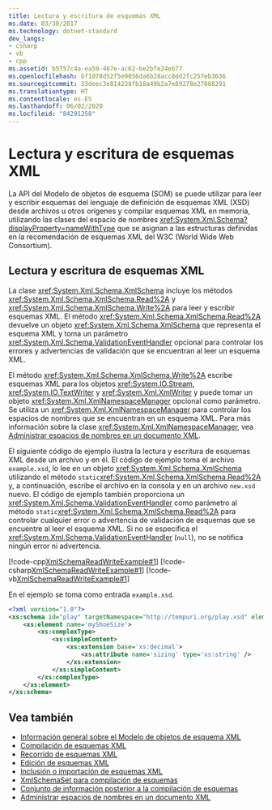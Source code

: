 ```yaml
---
title: Lectura y escritura de esquemas XML
ms.date: 03/30/2017
ms.technology: dotnet-standard
dev_langs:
- csharp
- vb
- cpp
ms.assetid: b5757c4a-ea59-467e-ac62-be2bfe24eb77
ms.openlocfilehash: bf1078d52f5e9056da6b28acc8dd2fc257eb3636
ms.sourcegitcommit: 33deec3e814238fb18a49b2a7e89278e27888291
ms.translationtype: HT
ms.contentlocale: es-ES
ms.lasthandoff: 06/02/2020
ms.locfileid: "84291258"
---
```

# <a name="reading-and-writing-xml-schemas"></a>Lectura y escritura de esquemas XML
La API del Modelo de objetos de esquema (SOM) se puede utilizar para leer y escribir esquemas del lenguaje de definición de esquemas XML (XSD) desde archivos u otros orígenes y compilar esquemas XML en memoria, utilizando las clases del espacio de nombres <xref:System.Xml.Schema?displayProperty=nameWithType> que se asignan a las estructuras definidas en la recomendación de esquemas XML del W3C (World Wide Web Consortium).  
  
## <a name="reading-and-writing-xml-schemas"></a>Lectura y escritura de esquemas XML  
 La clase <xref:System.Xml.Schema.XmlSchema> incluye los métodos <xref:System.Xml.Schema.XmlSchema.Read%2A> y <xref:System.Xml.Schema.XmlSchema.Write%2A> para leer y escribir esquemas XML. El método <xref:System.Xml.Schema.XmlSchema.Read%2A> devuelve un objeto <xref:System.Xml.Schema.XmlSchema> que representa el esquema XML y toma un parámetro <xref:System.Xml.Schema.ValidationEventHandler> opcional para controlar los errores y advertencias de validación que se encuentran al leer un esquema XML.  
  
 El método <xref:System.Xml.Schema.XmlSchema.Write%2A> escribe esquemas XML para los objetos <xref:System.IO.Stream>, <xref:System.IO.TextWriter> y <xref:System.Xml.XmlWriter> y puede tomar un objeto <xref:System.Xml.XmlNamespaceManager> opcional como parámetro. Se utiliza un <xref:System.Xml.XmlNamespaceManager> para controlar los espacios de nombres que se encuentran en un esquema XML. Para más información sobre la clase <xref:System.Xml.XmlNamespaceManager>, vea [Administrar espacios de nombres en un documento XML](managing-namespaces-in-an-xml-document.md).  
  
 El siguiente código de ejemplo ilustra la lectura y escritura de esquemas XML desde un archivo y en él. El código de ejemplo toma el archivo `example.xsd`, lo lee en un objeto <xref:System.Xml.Schema.XmlSchema> utilizando el método `static`<xref:System.Xml.Schema.XmlSchema.Read%2A> y, a continuación, escribe el archivo en la consola y en un archivo `new.xsd` nuevo. El código de ejemplo también proporciona un <xref:System.Xml.Schema.ValidationEventHandler> como parámetro al método `static`<xref:System.Xml.Schema.XmlSchema.Read%2A> para controlar cualquier error o advertencia de validación de esquemas que se encuentre al leer el esquema XML. Si no se especifica el <xref:System.Xml.Schema.ValidationEventHandler> (`null`), no se notifica ningún error ni advertencia.  
  
 [!code-cpp[XmlSchemaReadWriteExample#1](../../../../samples/snippets/cpp/VS_Snippets_Data/XmlSchemaReadWriteExample/CPP/XmlSchemaReadWriteExample.cpp#1)]
 [!code-csharp[XmlSchemaReadWriteExample#1](../../../../samples/snippets/csharp/VS_Snippets_Data/XmlSchemaReadWriteExample/CS/XmlSchemaReadWriteExample.cs#1)]
 [!code-vb[XmlSchemaReadWriteExample#1](../../../../samples/snippets/visualbasic/VS_Snippets_Data/XmlSchemaReadWriteExample/VB/XmlSchemaReadWriteExample.vb#1)]  
  
 En el ejemplo se toma como entrada `example.xsd`.  
  
```xml  
<?xml version="1.0"?>  
<xs:schema id="play" targetNamespace="http://tempuri.org/play.xsd" elementFormDefault="qualified" xmlns="http://tempuri.org/play.xsd" xmlns:xs="http://www.w3.org/2001/XMLSchema">  
    <xs:element name='myShoeSize'>  
        <xs:complexType>  
            <xs:simpleContent>  
                <xs:extension base='xs:decimal'>  
                    <xs:attribute name='sizing' type='xs:string' />  
                </xs:extension>  
            </xs:simpleContent>  
        </xs:complexType>  
    </xs:element>  
</xs:schema>  
```  
  
## <a name="see-also"></a>Vea también

- [Información general sobre el Modelo de objetos de esquema XML](xml-schema-object-model-overview.md)
- [Compilación de esquemas XML](building-xml-schemas.md)
- [Recorrido de esquemas XML](traversing-xml-schemas.md)
- [Edición de esquemas XML](editing-xml-schemas.md)
- [Inclusión o importación de esquemas XML](including-or-importing-xml-schemas.md)
- [XmlSchemaSet para compilación de esquemas](xmlschemaset-for-schema-compilation.md)
- [Conjunto de información posterior a la compilación de esquemas](post-schema-compilation-infoset.md)
- [Administrar espacios de nombres en un documento XML](managing-namespaces-in-an-xml-document.md)
